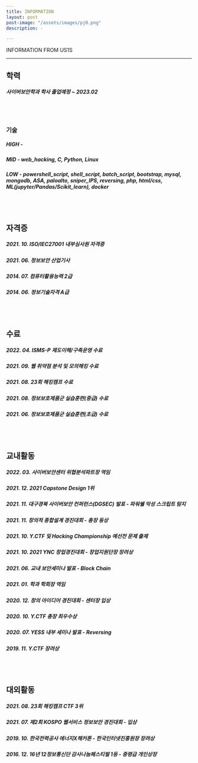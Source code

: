 ```yaml
---
title: INFORMATION
layout: post
post-image: "/assets/images/pj0.png"
description: -

---
```


                                        
  INFORMATION FROM US1S                                           
                                                                     
                                                                                    
                                                                                     

---

## 학력
##### 사이버보안학과 학사 졸업예정 ~ 2023.02

<br><br>

### 기술
##### HIGH -
##### MID - web_hacking, C, Python, Linux
##### LOW - powershell_script, shell_script, batch_script, bootstrap, mysql, mongodb, ASA, paloalto, sniper_IPS, reversing, php, html/css,  ML(jupyter/Pandas/Scikit_learn), docker

<br><br>

## 자격증
##### 2021. 10. ISO/IEC27001 내부심사원 자격증
##### 2021. 06. 정보보안 산업기사
##### 2014. 07. 컴퓨터활용능력 2급
##### 2014. 06. 정보기술자격 A급

<br><br>  

## 수료
##### 2022. 04. ISMS-P 제도이해/구축운영 수료
##### 2021. 09. 웹 취약점 분석 및 모의해킹 수료 
##### 2021. 08. 23회 해킹캠프 수료
##### 2021. 08. 정보보호제품군 실습훈련(중급) 수료
##### 2021. 06. 정보보호제품군 실습훈련(초급) 수료

<br><br>  

## 교내활동
##### 2022. 03. 사이버보안센터 위협분석파트장 역임
##### 2021. 12. 2021 Capstone Design 1위
##### 2021. 11. 대구경북 사이버보안 컨퍼런스(DGSEC) 발표 - 파워쉘 악성 스크립트 탐지
##### 2021. 11. 창의적 종합설계 경진대회 - 총장 동상
##### 2021. 10. Y.CTF 및 Hacking Championship 예선전 문제 출제
##### 2021. 10. 2021 YNC 창업경진대회 - 창업지원단장 장려상
##### 2021. 06. 교내 보안세미나 발표 - Block Chain
##### 2021. 01. 학과 학회장 역임
##### 2020. 12. 창의 아이디어 경진대회 - 센터장 입상
##### 2020. 10. Y.CTF 총장 최우수상
##### 2020. 07. YESS 내부 세미나 발표 - Reversing
##### 2019. 11. Y.CTF 장려상 

<br><br>  

## 대외활동
##### 2021. 08. 23회 해킹캠프 CTF 3위
##### 2021. 07. 제2회 KOSPO 웹서비스 정보보안 경진대회 - 입상
##### 2019. 10. 한국전력공사 에너지X해커톤 - 한국인터넷진흥원장 장려상
##### 2016. 12. 16년 12정보통신단 감사나눔페스티벌 1등 - 중령급 개인상장


